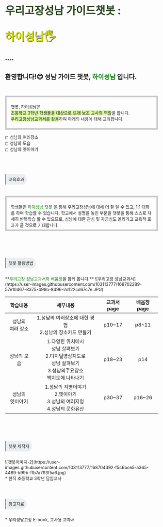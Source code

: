 <style>
  df-messenger {
   --df-messenger-bot-message: #21610B;
   --df-messenger-button-titlebar-color: #D8D8D8;
   --df-messenger-button-titlebar-font-color: #173B0B;
   --df-messenger-chat-background-color: #FBF8EF;
   --df-messenger-font-color: #FFFFFF;
   --df-messenger-send-icon: #E6E6E6;
   --df-messenger-user-message: #DF7401;
  }
</style>

<p style="font-size: 35px; font-weight: bold; color: #2A421D; text-shadow: 1px 1px 1.2px #FFFFFF;"> 우리고장성남 가이드챗봇 :</p><p style="font-size: 35px; font-weight: bold; color: #D3DD08; text-shadow: 1px 1px 1.2px midnightblue;">하이성남🖐</p>
****

## 환영합니다!😊 성남 가이드 챗봇, <span style="color:#008000"> 하이성남</span> 입니다.
<br>
<p style="border: 5px solid #C9C9C9; padding: 0.3em 1em;border-radius: 2px;">
  <br>챗봇, 하이성남은<br><span style='background-color: #DAF8A3'>초등학교 3학년 학생들을 대상으로 또래 보조 교사의 역할</span>을 합니다.<br>
  <span style='background-color: #DAF8A3'>우리고장성남교과서를 활용</span>하여 아래의 내용에 대해 교육합니다.<br><br>
  
 ◻   성남의 여러장소<br>
 ◻   성남의 모습<br>
 ◻   성남의 옛이야기<br><br>
  </p>
<br>
<br>


<p><span style="border-radius: 0 15px 15px 0; border-left: inset; padding: 0.6em; background: #EBEEF0;">교육효과</span></p>
<br>
<p style="border: 5px solid #C9C9C9; padding: 0.3em 1em;border-radius: 2px;"><br>
학생들은 <span style="color:#008000">하이성남 챗봇</span> 을 통해 우리고장성남에 대해
더 잘 알 수 있고, 1:1 대화를 하며 학습할 수 있습니다.
학교에서 설명을 놓친 부분을 챗봇을 통해 스스로 자세히
반복학습 할 수 있으므로, 성남에 대한 관심 및 자긍심도
올라가고 교육적 효과가 클 것으로 기대합니다.
<br>  
  
</p>
  <br>
<br>
<br>
<br>

<p><span style="border-radius: 0 15px 15px 0; border-left: inset; padding: 0.6em; background: #EBEEF0;">챗봇 활용방법</span></p>
<br>
**<span style="color:#008000">우리고장 성남교과서와 배움장</span>을 함께 봅니다.**
![우리고장 성남교과서](https://user-images.githubusercontent.com/103113777/168702289-57e10467-8375-498b-8496-2d122cd67c7e.JPG)

| 학습내용 | 세부내용 | 교과서page | 배움장page |
|:---:|:---:|:---:|:---:|
| 성남의<br>여러 장소 | 1.성남의 여러장소에 대한 경험<br>2.성남의 장소카드 만들기  | p10~17 | p8~11 |
| 성남의 모습 | 1.다양한 위치에서<br>성남 살펴보기<br>2.디지털영상지도로<br>성남 살펴보기<br>3.성남의주요장소<br>백지도에 나타내기 | p18~23 | p14 |
| 성남의<br>옛이야기 | 1.성남의 지명이야기<br>2.옛이야기 <br>3.성남의 여러지명 <br>4.성남의 문화유산 | p30~37 | p16~26 |

<br>
<br>
<br>
<br>

 <p><span style="border-radius: 0 15px 15px 0; border-left: inset; padding: 0.6em; background: #EBEEF0;">챗봇 제작자</span></p>
<br>
 ![챗봇이미지-2](https://user-images.githubusercontent.com/103113777/168704392-f5c6bce5-a365-4489-b99b-ffb7a793f5a6.jpg)<br>
 * 현직 초등학교 3학년 담임교사
<br>
<br>
<br>
<br>

<p><span style="border-radius: 0 15px 15px 0; border-left: inset; padding: 0.6em; background: #EBEEF0;">참고자료</span></p>
<br>
* 우리성남고장 E-book, 교사용 교과서
<br>



